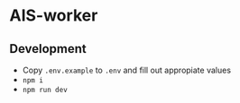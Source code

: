# AIS-worker

## Development

- Copy `.env.example` to `.env` and fill out appropiate values
- `npm i`
- `npm run dev`
